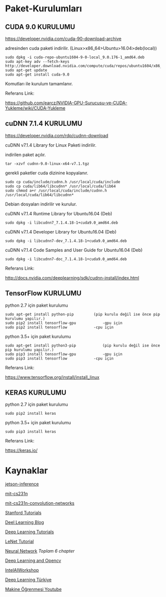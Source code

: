# Paket-Kurulumları

## CUDA 9.0 KURULUMU

https://developer.nvidia.com/cuda-90-download-archive

adresinden cuda paketi indirilir. (Linux>x86_64>Ubuntu>16.04>deb(local))

	sudo dpkg -i cuda-repo-ubuntu1604-9-0-local_9.0.176-1_amd64.deb
	sudo apt-key adv --fetch-keys http://developer.download.nvidia.com/compute/cuda/repos/ubuntu1604/x86_64/7fa2af80.pub
	sudo apt-get update
	sudo apt-get install cuda-9.0

Komutları ile kurulum tamamlanır.

Referans Link:

https://github.com/earcz/NVIDIA-GPU-Surucusu-ve-CUDA-Yukleme/wiki/CUDA-Yukleme

## cuDNN 7.1.4 KURULUMU

https://developer.nvidia.com/rdp/cudnn-download

cuDNN v7.1.4 Library for Linux	Paketi indirilir.

indirilen paket açılır.

	tar -xzvf cudnn-9.0-linux-x64-v7.1.tgz
	
gerekli paketler cuda dizinine kopyalanır.


	sudo cp cuda/include/cudnn.h /usr/local/cuda/include
	sudo cp cuda/lib64/libcudnn* /usr/local/cuda/lib64
	sudo chmod a+r /usr/local/cuda/include/cudnn.h /usr/local/cuda/lib64/libcudnn*

Debian dosyaları indirilir ve kurulur.

cuDNN v7.1.4 Runtime Library for Ubuntu16.04 (Deb)

	sudo dpkg -i libcudnn7_7.1.4.18-1+cuda9.0_amd64.deb

cuDNN v7.1.4 Developer Library for Ubuntu16.04 (Deb)

	sudo dpkg -i libcudnn7-dev_7.1.4.18-1+cuda9.0_amd64.deb 

cuDNN v7.1.4 Code Samples and User Guide for Ubuntu16.04 (Deb)

	sudo dpkg -i libcudnn7-doc_7.1.4.18-1+cuda9.0_amd64.deb


Referans Link:

http://docs.nvidia.com/deeplearning/sdk/cudnn-install/index.html

## TensorFlow KURULUMU

python 2.7 için paket kurulumu

	sudo apt-get install python-pip			(pip kurulu değil ise önce pip kurulumu yapılır.)
	sudo pip2 install tensorflow-gpu			-gpu için
	sudo pip2 install tensorflow			-cpu için

python 3.5+ için paket kurulumu

	sudo apt-get install python3-pip			(pip kurulu değil ise önce pip kurulumu yapılır.)
	sudo pip3 install tensorflow-gpu			-gpu için
	sudo pip3 install tensorflow			-cpu için

Referans Link:

https://www.tensorflow.org/install/install_linux

## KERAS KURULUMU

python 2.7 için paket kurulumu
	
	sudo pip2 install keras

python 3.5+ için paket kurulumu
	
	sudo pip3 install keras

Referans Link:

https://keras.io/


# Kaynaklar

[jetson-inference](https://github.com/dusty-nv/jetson-inference)

[mit-cs231n](http://cs231n.github.io/)

[mit-cs231n-convolution-networks](http://cs231n.github.io/convolutional-networks/)

[Stanford Tutorials](http://ufldl.stanford.edu/tutorial/)

[Deel Learning Blog](https://ujjwalkarn.me/2016/08/11/intuitive-explanation-convnets/)

[Deep Learning Tutorials](http://deeplearning.net/tutorial/contents.html)

[LeNet Tutorial](http://deeplearning.net/tutorial/lenet.html)

[Neural Network](http://neuralnetworksanddeeplearning.com/chap1.html)              *Toplam 6 chapter*

[Deep Learning and Opencv](http://www.learnopencv.com/)

[IntelAIWorkshop](https://github.com/mstfldmr/IntelAIWorkshop)

[Deep Learning Türkiye](https://github.com/deeplearningturkiye/turkce-yapay-zeka-kaynaklari)

[Makine Öğrenmesi Youtube](https://www.youtube.com/channel/UCvaBuYQM07ZYa4NfZ3hRzvw/playlists)



